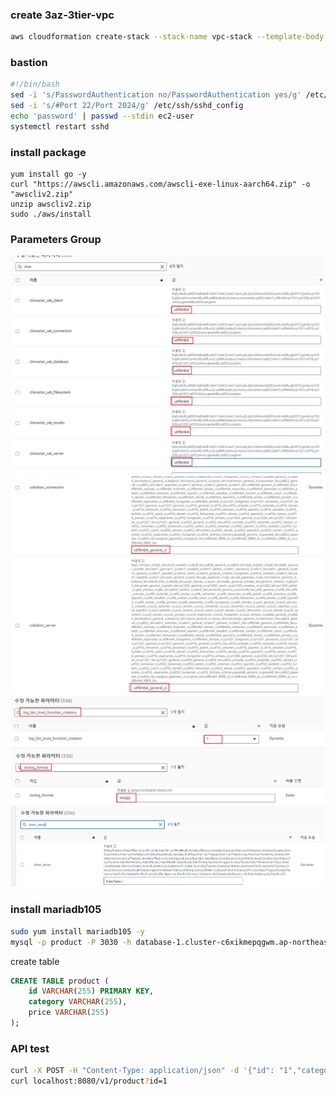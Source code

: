 ### create 3az-3tier-vpc
```bash
aws cloudformation create-stack --stack-name vpc-stack --template-body file://vpc.yml --capabilities CAPABILITY_IAM
```

### bastion
```bash
#!/bin/bash
sed -i 's/PasswordAuthentication no/PasswordAuthentication yes/g' /etc/ssh/sshd_config
sed -i 's/#Port 22/Port 2024/g' /etc/ssh/sshd_config
echo 'password' | passwd --stdin ec2-user
systemctl restart sshd
```

### install package
```
yum install go -y
curl "https://awscli.amazonaws.com/awscli-exe-linux-aarch64.zip" -o "awscliv2.zip"
unzip awscliv2.zip
sudo ./aws/install
```

### Parameters Group
![Alt text](img/image-1.png)
![Alt text](img/image-4.png)
![Alt text](img/image-2.png)
![Alt text](img/image-3.png)
![Alt text](img/image.png)


### install mariadb105
```bash
sudo yum install mariadb105 -y
mysql -p product -P 3030 -h database-1.cluster-c6xikmepqgwm.ap-northeast-2.rds.amazonaws.com -u admin
```
create table
```sql
CREATE TABLE product (
    id VARCHAR(255) PRIMARY KEY,
    category VARCHAR(255),
    price VARCHAR(255)
);
```

### API test
```bash
curl -X POST -H "Content-Type: application/json" -d '{"id": "1","category": "book","price": "1000"}' localhost:8080/v1/product
curl localhost:8080/v1/product?id=1
```